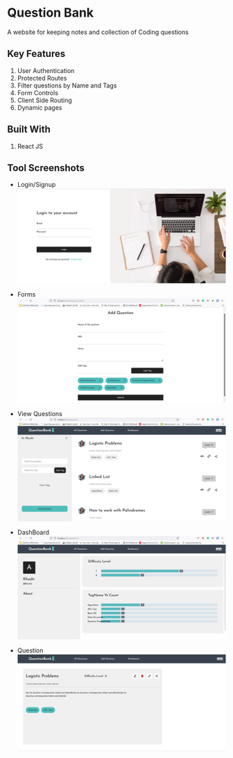 # Question Bank 

A website for keeping notes and collection of Coding questions 

## Key Features
1. User Authentication
2. Protected Routes
3. Filter questions by Name and Tags
4. Form Controls
5. Client Side Routing
6. Dynamic pages

## Built With
1. React JS

## Tool Screenshots
* Login/Signup
![Login/Signup](https://github.com/akstron/Question-Bank-Client/blob/khushij/client/src/img/Screenshot%20(129).png)

* Forms
![Add Question](https://github.com/akstron/Question-Bank-Client/blob/khushij/client/src/img/Screenshot%20(126).png)

* View Questions
![All Questions](https://github.com/akstron/Question-Bank-Client/blob/khushij/client/src/img/Screenshot%20(139).png)

* DashBoard
![Dashboard](https://github.com/akstron/Question-Bank-Client/blob/khushij/client/src/img/Screenshot%20(141).png)

* Question
![Question](https://github.com/akstron/Question-Bank-Client/blob/khushij/client/src/img/Screenshot%20(140).png)



             
